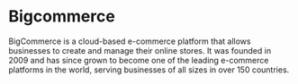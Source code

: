 # Bigcommerce

BigCommerce is a cloud-based e-commerce platform that allows businesses to create and manage their online stores. It was founded in 2009 and has since grown to become one of the leading e-commerce platforms in the world, serving businesses of all sizes in over 150 countries.
